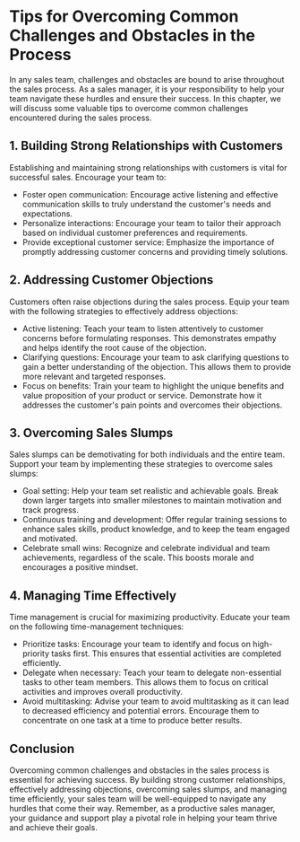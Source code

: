 Tips for Overcoming Common Challenges and Obstacles in the Process
=============================================================================

In any sales team, challenges and obstacles are bound to arise throughout the sales process. As a sales manager, it is your responsibility to help your team navigate these hurdles and ensure their success. In this chapter, we will discuss some valuable tips to overcome common challenges encountered during the sales process.

1\. Building Strong Relationships with Customers
-----------------------------------------------

Establishing and maintaining strong relationships with customers is vital for successful sales. Encourage your team to:

* Foster open communication: Encourage active listening and effective communication skills to truly understand the customer's needs and expectations.
* Personalize interactions: Encourage your team to tailor their approach based on individual customer preferences and requirements.
* Provide exceptional customer service: Emphasize the importance of promptly addressing customer concerns and providing timely solutions.

2\. Addressing Customer Objections
---------------------------------

Customers often raise objections during the sales process. Equip your team with the following strategies to effectively address objections:

* Active listening: Teach your team to listen attentively to customer concerns before formulating responses. This demonstrates empathy and helps identify the root cause of the objection.
* Clarifying questions: Encourage your team to ask clarifying questions to gain a better understanding of the objection. This allows them to provide more relevant and targeted responses.
* Focus on benefits: Train your team to highlight the unique benefits and value proposition of your product or service. Demonstrate how it addresses the customer's pain points and overcomes their objections.

3\. Overcoming Sales Slumps
--------------------------

Sales slumps can be demotivating for both individuals and the entire team. Support your team by implementing these strategies to overcome sales slumps:

* Goal setting: Help your team set realistic and achievable goals. Break down larger targets into smaller milestones to maintain motivation and track progress.
* Continuous training and development: Offer regular training sessions to enhance sales skills, product knowledge, and to keep the team engaged and motivated.
* Celebrate small wins: Recognize and celebrate individual and team achievements, regardless of the scale. This boosts morale and encourages a positive mindset.

4\. Managing Time Effectively
----------------------------

Time management is crucial for maximizing productivity. Educate your team on the following time-management techniques:

* Prioritize tasks: Encourage your team to identify and focus on high-priority tasks first. This ensures that essential activities are completed efficiently.
* Delegate when necessary: Teach your team to delegate non-essential tasks to other team members. This allows them to focus on critical activities and improves overall productivity.
* Avoid multitasking: Advise your team to avoid multitasking as it can lead to decreased efficiency and potential errors. Encourage them to concentrate on one task at a time to produce better results.

Conclusion
----------

Overcoming common challenges and obstacles in the sales process is essential for achieving success. By building strong customer relationships, effectively addressing objections, overcoming sales slumps, and managing time efficiently, your sales team will be well-equipped to navigate any hurdles that come their way. Remember, as a productive sales manager, your guidance and support play a pivotal role in helping your team thrive and achieve their goals.
